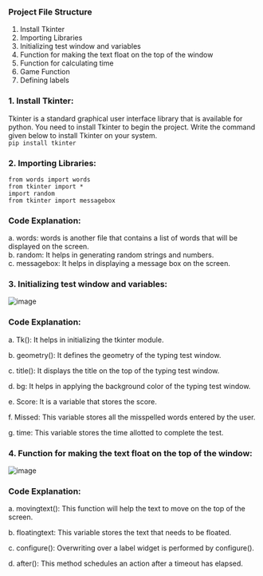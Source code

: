 ### Project File Structure
1. Install Tkinter <br>
2. Importing Libraries<br>
3. Initializing test window and variables<br>
4. Function for making the text float on the top of the window<br>
5. Function for calculating time<br>
6. Game Function<br>
7. Defining labels<br>

### 1. Install Tkinter:
Tkinter is a standard graphical user interface library that is available for python. You need to install Tkinter to begin the project. 
Write the command given below to install Tkinter on your system.<br>
`pip install tkinter`

### 2. Importing Libraries:
`from words import words`<br>
`from tkinter import *`<br>
`import random` <br>
`from tkinter import messagebox`

### Code Explanation:

a. words: words is another file that contains a list of words that will be displayed on the screen.<br>
b. random: It helps in generating random strings and numbers.<br>
c. messagebox: It helps in displaying a message box on the screen.<br>

### 3. Initializing test window and variables:
![image](https://user-images.githubusercontent.com/61057666/147369763-25cfbb27-9407-4eb2-8d54-27abe4dd235f.png)

###  Code Explanation:

a. Tk(): It helps in initializing the tkinter module.<br>

b. geometry(): It defines the geometry of the typing test window.<br>

c. title(): It displays the title on the top of the typing test window.<br>

d. bg: It helps in applying the background color of the typing test window.<br>

e. Score: It is a variable that stores the score.<br>

f. Missed: This variable stores all the misspelled words entered by the user.<br>

g. time: This variable stores the time allotted to complete the test.<br>

### 4. Function for making the text float on the top of the window:
![image](https://user-images.githubusercontent.com/61057666/147369777-3ceb5352-a860-431a-8f34-7ac1c49ba9cc.png)

### Code Explanation:

a. movingtext(): This function will help the text to move on the top of the screen.<br>

b. floatingtext: This variable stores the text that needs to be floated.<br>

c. configure(): Overwriting over a label widget is performed by configure().<br>

d. after(): This method schedules an action after a timeout has elapsed.<br>
